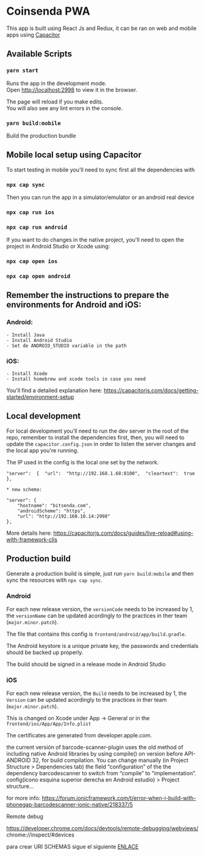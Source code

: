 # Coinsenda PWA

This app is built using React Js and Redux, it can be ran on web and mobile apps using [Capacitor](https://capacitorjs.com/)


## Available Scripts

### `yarn start`
Runs the app in the development mode.<br>
Open [http://localhost:2998](http://localhost:2998) to view it in the browser.

The page will reload if you make edits.<br>
You will also see any lint errors in the console.
 
### `yarn build:mobile`
Build the production bundle

## Mobile local setup using Capacitor

To start testing in mobile you'll need to sync first all the dependencies with 

### `npx cap sync`

Then you can run the app in a simulator/emulator or an android real device

### `npx cap run ios`
### `npx cap run android`

If you want to do changes in the native project, you'll need to open the project in Android Studio or Xcode using:

### `npx cap open ios`
### `npx cap open android`


## Remember the instructions to prepare the environments for Android and iOS:

### Android:

	- Install Java
	- Install Android Studio
	- Set de ANDROID_STUDIO variable in the path

### iOS:

	- Install Xcode
	- Install homebrew and xcode tools in case you need

You'll find a detailed explanation here: https://capacitorjs.com/docs/getting-started/environment-setup

## Local development

For local development you'll need to run the dev server in the root of the repo, remember to install the dependencies first, then, you will need to update the `capacitor.config.json` in order to listen the server changes and the local app you're running.

The IP used in the config is the local one set by the network.

    "server":  {  "url":  "http://192.168.1.68:8100",  "cleartext":  true  },
	
	* new schema:

	"server": {
    	"hostname": "bitsenda.com",
    	"androidScheme": "https",
    	"url": "http://192.168.10.14:2998"
	}, 


More details here: https://capacitorjs.com/docs/guides/live-reload#using-with-framework-clis


## Production build

Generate a production build is simple, just run `yarn build:mobile` and then sync the resources with `npx cap sync`.

### Android
For each new release version, the `versionCode` needs to be increased by 1, the `versionName` can be updated acordingly to the practices in ther team (`major.minor.patch`). 

The file that contains this config is `frontend/android/app/build.gradle`.

The Android keystore is a unique private key, the passwords and credentials should be backed up properly.

The build should be signed in a release mode in Android Studio

### iOS
For each new release version, the `Build` needs to be increased by 1, the `Version` can be updated acordingly to the practices in ther team (`major.minor.patch`).

This is changed on Xcode under App -> General or in the `frontend/ios/App/App/Info.plist`

The certificates are generated from developer.apple.com.


<!-- Disclaimer -->
the current versión of barcode-scanner-plugin uses the old method of including native Android libraries by using compile() on version before API-ANDROID 32, for build compilation. You can change manually (in Project Structure > Dependencies tab) the field “configuration” of the the dependency barcodescanner to switch from “compile” to “implementation”.
config(icono esquina superior derecha en Android estudio) > Project structure...

for more info: https://forum.ionicframework.com/t/error-when-i-build-with-phonegap-barcodescanner-ionic-native/218337/5

Remote debug

https://developer.chrome.com/docs/devtools/remote-debugging/webviews/
chrome://inspect/#devices

para crear URI SCHEMAS sigue el siguiente [ENLACE](./docs/schemaURI.md)
